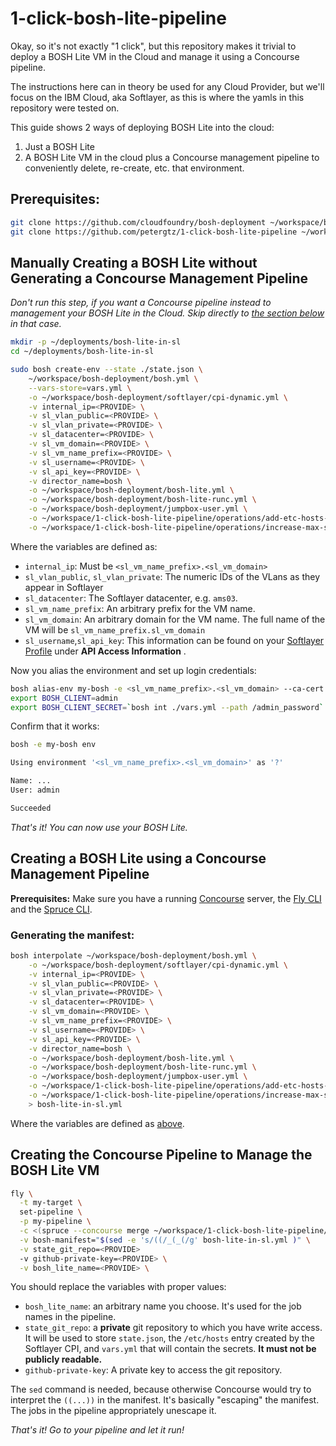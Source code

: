 # 1-click-bosh-lite-pipeline

Okay, so it's not exactly "1 click", but this repository makes it trivial to deploy a BOSH Lite VM in the Cloud and manage it using a Concourse pipeline.

The instructions here can in theory be used for any Cloud Provider, but we'll focus on the IBM Cloud, aka Softlayer, as this is where the yamls in this repository were tested on.

This guide shows 2 ways of deploying BOSH Lite into the cloud:
1. Just a BOSH Lite
2. A BOSH Lite VM in the cloud plus a Concourse management pipeline to conveniently delete, re-create, etc. that environment.

## Prerequisites:

```bash
git clone https://github.com/cloudfoundry/bosh-deployment ~/workspace/bosh-deployment
git clone https://github.com/petergtz/1-click-bosh-lite-pipeline ~/workspace/1-click-bosh-lite-pipeline
```

## Manually Creating a BOSH Lite without Generating a Concourse Management Pipeline

_Don't run this step, if you want a Concourse pipeline instead to management your BOSH Lite in the Cloud. Skip directly to [the section below](#creating-a-bosh-lite-using-a-concourse-management-pipeline) in that case._

```bash
mkdir -p ~/deployments/bosh-lite-in-sl
cd ~/deployments/bosh-lite-in-sl

sudo bosh create-env --state ./state.json \
    ~/workspace/bosh-deployment/bosh.yml \
    --vars-store=vars.yml \
    -o ~/workspace/bosh-deployment/softlayer/cpi-dynamic.yml \
    -v internal_ip=<PROVIDE> \
    -v sl_vlan_public=<PROVIDE> \
    -v sl_vlan_private=<PROVIDE> \
    -v sl_datacenter=<PROVIDE> \
    -v sl_vm_domain=<PROVIDE> \
    -v sl_vm_name_prefix=<PROVIDE> \
    -v sl_username=<PROVIDE> \
    -v sl_api_key=<PROVIDE> \
    -v director_name=bosh \
    -o ~/workspace/bosh-deployment/bosh-lite.yml \
    -o ~/workspace/bosh-deployment/bosh-lite-runc.yml \
    -o ~/workspace/bosh-deployment/jumpbox-user.yml \
    -o ~/workspace/1-click-bosh-lite-pipeline/operations/add-etc-hosts-entry.yml \
    -o ~/workspace/1-click-bosh-lite-pipeline/operations/increase-max-speed.yml
```

Where the variables are defined as:
- `internal_ip`: Must be `<sl_vm_name_prefix>.<sl_vm_domain>`
- `sl_vlan_public`, `sl_vlan_private`: The numeric IDs of the VLans as they appear in Softlayer
- `sl_datacenter`: The Softlayer datacenter, e.g. `ams03`.
- `sl_vm_name_prefix`: An arbitrary prefix for the VM name.
- `sl_vm_domain`: An arbitrary domain for the VM name. The full name of the VM will be `sl_vm_name_prefix.sl_vm_domain`
- `sl_username`,`sl_api_key`: This information can be found on your [Softlayer Profile](https://control.softlayer.com/account/user/profile) under **API Access Information** .

Now you alias the environment and set up login credentials:

```bash
bosh alias-env my-bosh -e <sl_vm_name_prefix>.<sl_vm_domain> --ca-cert <(bosh int ./vars.yml --path /director_ssl/ca)
export BOSH_CLIENT=admin
export BOSH_CLIENT_SECRET=`bosh int ./vars.yml --path /admin_password`
```

Confirm that it works:
```bash
bosh -e my-bosh env

Using environment '<sl_vm_name_prefix>.<sl_vm_domain>' as '?'

Name: ...
User: admin

Succeeded
```

_That's it! You can now use your BOSH Lite._


## Creating a BOSH Lite using a Concourse Management Pipeline

**Prerequisites:** Make sure you have a running [Concourse](https://concourse.ci) server, the [Fly CLI](https://concourse.ci/fly-cli.html) and the [Spruce CLI](https://github.com/geofffranks/spruce#how-do-i-get-started).

### Generating the manifest:
```bash
bosh interpolate ~/workspace/bosh-deployment/bosh.yml \
    -o ~/workspace/bosh-deployment/softlayer/cpi-dynamic.yml \
    -v internal_ip=<PROVIDE> \
    -v sl_vlan_public=<PROVIDE> \
    -v sl_vlan_private=<PROVIDE> \
    -v sl_datacenter=<PROVIDE> \
    -v sl_vm_domain=<PROVIDE> \
    -v sl_vm_name_prefix=<PROVIDE> \
    -v sl_username=<PROVIDE> \
    -v sl_api_key=<PROVIDE> \
    -v director_name=bosh \
    -o ~/workspace/bosh-deployment/bosh-lite.yml \
    -o ~/workspace/bosh-deployment/bosh-lite-runc.yml \
    -o ~/workspace/bosh-deployment/jumpbox-user.yml \
    -o ~/workspace/1-click-bosh-lite-pipeline/operations/add-etc-hosts-entry.yml \
    -o ~/workspace/1-click-bosh-lite-pipeline/operations/increase-max-speed.yml \
    > bosh-lite-in-sl.yml
```

Where the variables are defined as [above](#manually-creating-a-bosh-lite-without-generating-a-concourse-management-pipeline).

## Creating the Concourse Pipeline to Manage the BOSH Lite VM

```bash
fly \
  -t my-target \
  set-pipeline \
  -p my-pipeline \
  -c <(spruce --concourse merge ~/workspace/1-click-bosh-lite-pipeline/template.yml ~/workspace/1-click-bosh-lite-pipeline/deploy-and-test-cf.yml) \
  -v bosh-manifest="$(sed -e 's/((/_(_(/g' bosh-lite-in-sl.yml )" \
  -v state_git_repo=<PROVIDE>
  -v github-private-key=<PROVIDE> \
  -v bosh_lite_name=<PROVIDE> \
```

You should replace the variables with proper values:
- `bosh_lite_name`: an arbitrary name you choose. It's used for the job names in the pipeline.
- `state_git_repo`: a **private** git repository to which you have write access. It will be used to store `state.json`, the `/etc/hosts` entry created by the Softlayer CPI, and `vars.yml` that will contain the secrets. **It must not be publicly readable.**
- `github-private-key`: A private key to access the git repository.

The `sed` command is needed, because otherwise Concourse would try to interpret the `((...))` in the manifest. It's basically "escaping" the manifest. The jobs in the pipeline appropriately unescape it.

_That's it! Go to your pipeline and let it run!_
